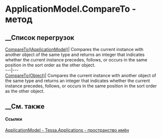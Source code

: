 # ApplicationModel.CompareTo - метод
##  __Список перегрузок
[CompareTo(IApplicationModel)](M_Tessa_Applications_ApplicationModel_CompareTo_1.htm)|
Compares the current instance with another object of the same type and returns
an integer that indicates whether the current instance precedes, follows, or
occurs in the same position in the sort order as the other object.  
---|---  
[CompareTo(Object)](M_Tessa_Applications_ApplicationModel_CompareTo.htm)|
Compares the current instance with another object of the same type and returns
an integer that indicates whether the current instance precedes, follows, or
occurs in the same position in the sort order as the other object.  
##  __См. также
#### Ссылки
[ApplicationModel - ](T_Tessa_Applications_ApplicationModel.htm)
[Tessa.Applications - пространство имён](N_Tessa_Applications.htm)
